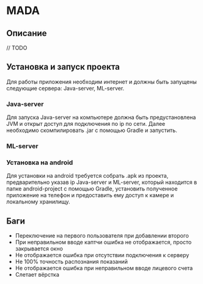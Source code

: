 # MADA

## Описание

// TODO

## Установка и запуск проекта

Для работы приложения необходим интернет и должны быть запущены следующие сервера: Java-server, ML-server.

### Java-server

Для запуска Java-server на компьютере должна быть предустановлена JVM и открыт доступ для подключения по ip по сети. Далее необходимо скомпилировать .jar с помощью Gradle и запустить.

### ML-server

### Установка на android

Для установки на android требуется собрать .apk из проекта, предварительно указав ip Java-server и  ML-server, который находится в папке android-project с помощью Gradle, установить полученное приложение на телефон и предоставить ему доступ к камере и локальному хранилищу.

## Баги

- Переключение на первого пользователя при добавлении второго
- При неправильном вводе каптчи ошибка не отображается, просто закрывается окно
- Не отображается ошибка при отсутствии подключения к серверу
- Не 100% точность распознания показаний
- Не отображается ошибка при неправильном вводе лицевого счета
- Слетает вёрстка
